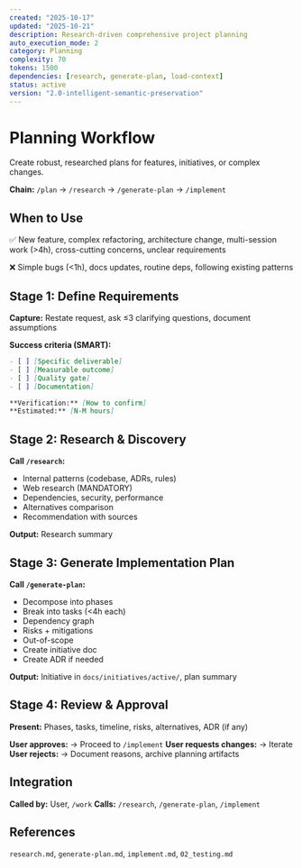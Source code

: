 ```yaml
---
created: "2025-10-17"
updated: "2025-10-21"
description: Research-driven comprehensive project planning
auto_execution_mode: 2
category: Planning
complexity: 70
tokens: 1500
dependencies: [research, generate-plan, load-context]
status: active
version: "2.0-intelligent-semantic-preservation"
---
```


# Planning Workflow

Create robust, researched plans for features, initiatives, or complex changes.

**Chain:** `/plan` → `/research` → `/generate-plan` → `/implement`

## When to Use

✅ New feature, complex refactoring, architecture change, multi-session work (>4h), cross-cutting concerns, unclear requirements

❌ Simple bugs (<1h), docs updates, routine deps, following existing patterns

## Stage 1: Define Requirements

**Capture:** Restate request, ask ≤3 clarifying questions, document assumptions

**Success criteria (SMART):**

```markdown
- [ ] [Specific deliverable]
- [ ] [Measurable outcome]
- [ ] [Quality gate]
- [ ] [Documentation]

**Verification:** [How to confirm]
**Estimated:** [N-M hours]
```

## Stage 2: Research & Discovery

**Call `/research`:**

- Internal patterns (codebase, ADRs, rules)
- Web research (MANDATORY)
- Dependencies, security, performance
- Alternatives comparison
- Recommendation with sources

**Output:** Research summary

## Stage 3: Generate Implementation Plan

**Call `/generate-plan`:**

- Decompose into phases
- Break into tasks (<4h each)
- Dependency graph
- Risks + mitigations
- Out-of-scope
- Create initiative doc
- Create ADR if needed

**Output:** Initiative in `docs/initiatives/active/`, plan summary

## Stage 4: Review & Approval

**Present:** Phases, tasks, timeline, risks, alternatives, ADR (if any)

**User approves:** → Proceed to `/implement`
**User requests changes:** → Iterate
**User rejects:** → Document reasons, archive planning artifacts

## Integration

**Called by:** User, `/work`
**Calls:** `/research`, `/generate-plan`, `/implement`

## References

`research.md`, `generate-plan.md`, `implement.md`, `02_testing.md`
